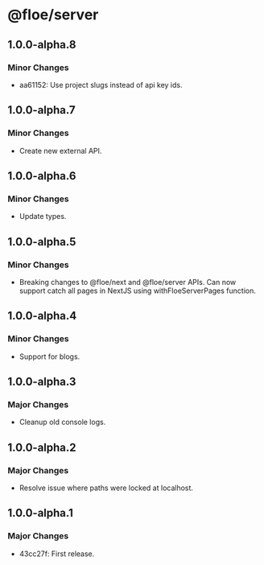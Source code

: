 # @floe/server

## 1.0.0-alpha.8

### Minor Changes

- aa61152: Use project slugs instead of api key ids.

## 1.0.0-alpha.7

### Minor Changes

- Create new external API.

## 1.0.0-alpha.6

### Minor Changes

- Update types.

## 1.0.0-alpha.5

### Minor Changes

- Breaking changes to @floe/next and @floe/server APIs. Can now support catch all pages in NextJS using withFloeServerPages function.

## 1.0.0-alpha.4

### Minor Changes

- Support for blogs.

## 1.0.0-alpha.3

### Major Changes

- Cleanup old console logs.

## 1.0.0-alpha.2

### Major Changes

- Resolve issue where paths were locked at localhost.

## 1.0.0-alpha.1

### Major Changes

- 43cc27f: First release.
